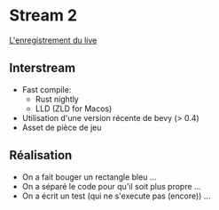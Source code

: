 # Stream 2

[L'enregistrement du live](https://www.youtube.com/watch?v=6IRJJ_FLaHo&list=PLyEcLxim6vkJLZYz7liB58HppFR1ASUmf&index=1)

## Interstream

* Fast compile:
    * Rust nightly
    * LLD (ZLD for Macos)
* Utilisation d'une version récente de bevy (> 0.4)
* Asset de pièce de jeu

## Réalisation

* On a fait bouger un rectangle bleu ...
* On a séparé le code pour qu'il soit plus propre ...
* On a écrit un test (qui ne s'execute pas (encore)) ...
